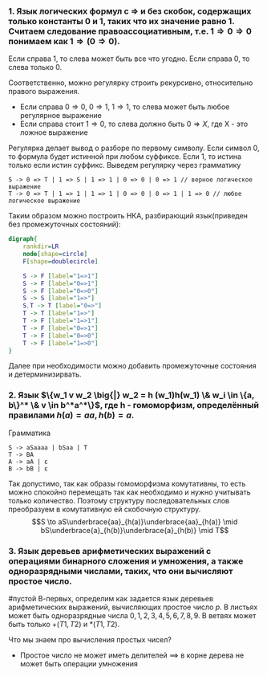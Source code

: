 ### 1. Язык логических формул с $\Rightarrow$ и без скобок, содержащих только константы $0$ и $1$, таких что их значение равно $1$. Считаем следование правоассоциативным, т.е. $1 \Rightarrow 0 \Rightarrow 0$ понимаем как $1 \Rightarrow (0 \Rightarrow 0)$.

Если справа 1, то слева может быть все что угодно.
Если справа 0, то слева только 0.

Соответственно, можно регулярку строить рекурсивно, относительно правого выражения.
- Если справа $0\Rightarrow0$, $0\Rightarrow1$, $1\Rightarrow1$, то слева может быть любое регулярное выражение
- Если справа стоит $1\Rightarrow0$, то слева должно быть $0\Rightarrow X$, где X - это ложное выражение

Регулярка делает вывод о разборе по первому символу. Если символ 0, то формула будет истинной при любом суффиксе. Если 1, то истина только если истин суффикс.
Выведем регулярку через грамматику
```
S -> 0 => T | 1 => S | 1 => 1 | 0 => 0 | 0 => 1 // верное логическое выражение
T -> 0 => T | 1 => 1 | 1 => 1 | 0 => 0 | 0 => 1 | 1 => 0 // любое логическое выражение
```

Таким образом можно построить НКА, разбирающий язык(приведен без промежуточных состояний):
```dot
digraph{
	rankdir=LR
	node[shape=circle]
	F[shape=doublecircle]

	S -> F [label="1=>1"]
	S -> F [label="0=>1"]
	S -> F [label="0=>0"]
	S -> S [label="1=>"]
	S,T -> T [label="0=>"]
	T -> T [label="1=>"]
	T -> F [label="1=>1"]
	T -> F [label="0=>1"]
	T -> F [label="0=>0"]
	T -> F [label="1=>0"]
}
```

Далее при необходимости можно добавить промежуточные состояния и детерминизирвать.

### 2. ﻿﻿﻿Язык $\{w_1 v w_2 \big{|} w_2 = h (w_1)h(w_1) \& w_i \in \{a, b\}^* \& v \in b^*a^*\}$, где h -  гомоморфизм, определённый правилами $h(a) = aa, h(b) = a$.

Грамматика
```
S -> aSaaaa | bSaa | T
T -> BA
A -> aA | ε
B -> bB | ε
```
Так допустимо, так как образы гомоморфизма комутативны, то есть можно спокойно перемещать так как необходимо и нужно учитывать только количество. Поэтому структуру последовательных слов преобразуем в комутативную ей скобочную структуру.
$$S \to aS\underbrace{aa}_{h(a)}\underbrace{aa}_{h(a)} \mid bS\underbrace{a}_{h(b)}\underbrace{a}_{h(b)} \mid T$$


### 3. ﻿﻿﻿Язык деревьев арифметических выражений с операциями бинарного сложения и умножения, а также одноразрядными числами, таких, что они вычисляют простое число.
#пустой 
В-первых, определим как задается язык деревьев арифметических выражений, вычисляющих простое число $p$.
В листьях может быть одноразрядные числа $0,1,2,3,4,5,6,7,8,9$.
В ветвях может быть только $+(T1, T2)$ и $*(T1, T2)$.


Что мы знаем про вычисления простых чисел?
- Простое число не может иметь делителей $\implies$ в корне дерева не может быть операции умножения